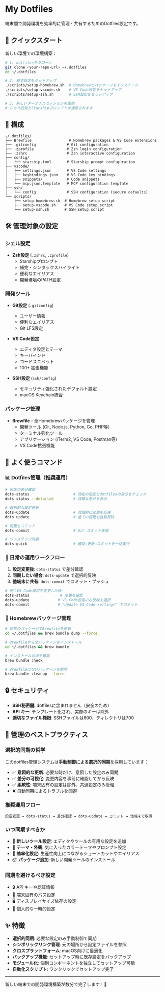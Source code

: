 # My Dotfiles

端末間で開発環境を効率的に管理・共有するためのDotfiles設定です。

## 🚀 クイックスタート

新しい環境での環境構築：

```bash
# 1. dotfilesをクローン
git clone <your-repo-url> ~/.dotfiles
cd ~/.dotfiles

# 2. 基本設定をセットアップ
./scripts/setup-homebrew.sh  # Homebrewとパッケージをインストール
./scripts/setup-vscode.sh    # VS Code設定をセットアップ  
./scripts/setup-ssh.sh       # SSH設定をセットアップ

# 3. 新しいターミナルセッションを開始
# シェル設定とStarshipプロンプトが適用されます
```

## 📁 構成

```
~/.dotfiles/
├── Brewfile                 # Homebrew packages & VS Code extensions
├── .gitconfig              # Git configuration
├── .zprofile               # Zsh login configuration
├── .zshrc                  # Zsh interactive configuration
├── config/
│   └── starship.toml       # Starship prompt configuration
├── vscode/
│   ├── settings.json       # VS Code settings
│   ├── keybindings.json    # VS Code key bindings
│   ├── snippets/           # Code snippets
│   └── mcp.json.template   # MCP configuration template
├── ssh/
│   └── config              # SSH configuration (secure defaults)
└── scripts/
    ├── setup-homebrew.sh  # Homebrew setup script
    ├── setup-vscode.sh    # VS Code setup script
    └── setup-ssh.sh       # SSH setup script
```

## 🛠 管理対象の設定

### シェル設定
- **Zsh設定** (`.zshrc`, `.zprofile`)
  - Starshipプロンプト
  - 補完・シンタックスハイライト
  - 便利なエイリアス
  - 開発環境のPATH設定

### 開発ツール
- **Git設定** (`.gitconfig`)
  - ユーザー情報
  - 便利なエイリアス
  - Git LFS設定

- **VS Code設定**
  - エディタ設定とテーマ
  - キーバインド
  - コードスニペット
  - 100+ 拡張機能

- **SSH設定** (`ssh/config`)
  - セキュリティ強化されたデフォルト設定
  - macOS Keychain統合

### パッケージ管理
- **Brewfile** - 全Homebrewパッケージを管理
  - 開発ツール (Git, Node.js, Python, Go, PHP等)
  - ターミナル強化ツール
  - アプリケーション (iTerm2, VS Code, Postman等)
  - VS Code拡張機能

## 📝 よく使うコマンド

### 📊 Dotfiles管理（推奨運用）
```bash
# 設定の差分確認
dots-status                    # 現在の設定とdotfilesの差分をチェック
dots status --detailed         # 詳細な差分を表示

# 選択的な設定更新
dots-update                    # 対話的に変更を反映
dots update                    # 全ての変更を自動反映

# 変更をコミット
dots-commit                    # Git コミット支援

# ワンステップ同期
dots-quick                     # 確認→更新→コミットを一括実行
```

### 🔄 日常の運用ワークフロー
1. **設定変更後**: `dots-status` で差分確認
2. **同期したい場合**: `dots-update` で選択的反映
3. **他端末に共有**: `dots-commit` でコミット・プッシュ

```bash
# 例：VS Code設定を変更した後
dots-status              # 変更を確認
dots-update             # VS Code設定のみ反映を選択
dots-commit             # "Update VS Code settings" でコミット
```

### 🍺 Homebrewパッケージ管理
```bash
# 現在のパッケージでBrewfileを更新
cd ~/.dotfiles && brew bundle dump --force

# Brewfileから全パッケージをインストール
cd ~/.dotfiles && brew bundle

# インストール状況を確認
brew bundle check

# Brewfileにないパッケージを削除
brew bundle cleanup --force
```

## 🔒 セキュリティ

- **SSH秘密鍵**: dotfilesに含まれません（安全のため）
- **API キー**: テンプレート化され、実際のキーは除外
- **適切なファイル権限**: SSHファイルは600、ディレクトリは700

## 🎯 管理のベストプラクティス

### **選択的同期の哲学**
このdotfiles管理システムは**手動制御による選択的同期**を採用しています：

- ✅ **意図的な更新**: 必要な時だけ、意図した設定のみ同期
- ✅ **差分の可視化**: 変更内容を事前に確認してから反映
- ✅ **柔軟性**: 端末固有の設定は除外、共通設定のみ管理
- ❌ 自動同期によるトラブルを回避

### **推奨運用フロー**
```
設定変更 → dots-status → 差分確認 → dots-update → コミット → 他端末で取得
```

### **いつ同期すべきか**
- 🔧 **新しいツール設定**: エディタやツールの有用な設定を追加
- 🎨 **テーマ・外観**: 気に入ったカラーテーマやプロンプト設定  
- 🚀 **効率化設定**: 生産性向上につながるショートカットやエイリアス
- 📦 **パッケージ追加**: 新しい開発ツールのインストール

### **同期を避けるべき設定**
- 🔒 API キーや認証情報
- 📍 端末固有のパス設定
- 🖥️ ディスプレイサイズ依存の設定
- 📝 個人的な一時的設定

## ✨ 特徴

- **選択的同期**: 必要な設定のみ手動制御で同期
- **シンボリックリンク管理**: 元の場所から設定ファイルを参照
- **クロスプラットフォーム**: macOS向けに最適化
- **バックアップ機能**: セットアップ時に既存設定をバックアップ
- **モジュール化**: 個別コンポーネントを独立してセットアップ可能
- **自動化スクリプト**: ワンクリックでセットアップ完了

---

新しい端末での開発環境構築が数分で完了します！🎉
